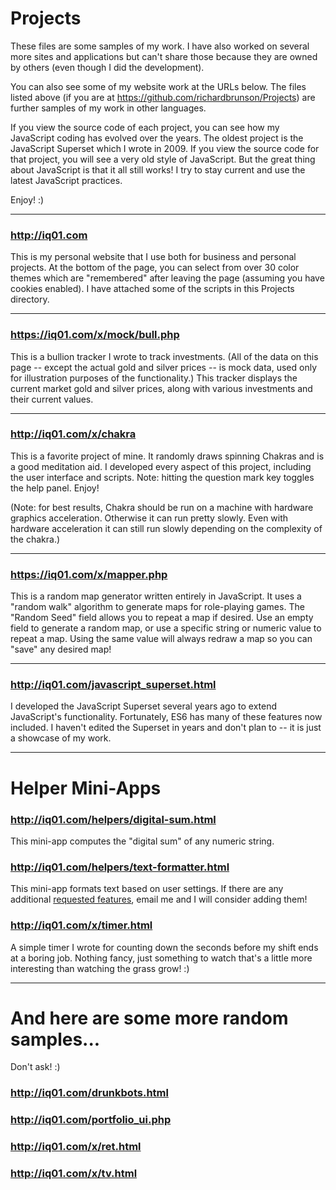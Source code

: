 # Projects
These files are some samples of my work.
I have also worked on several more sites and applications but can't share those because they are owned by others (even though I did the development).

You can also see some of my website work at the URLs below.
The files listed above (if you are at https://github.com/richardbrunson/Projects) are further samples of my work in other languages.

If you view the source code of each project, you can see how my JavaScript coding has evolved over the years.
The oldest project is the JavaScript Superset which I wrote in 2009.
If you view the source code for that project, you will see a very old style of JavaScript.
But the great thing about JavaScript is that it all still works!
I try to stay current and use the latest JavaScript practices. 

Enjoy! :) 

---

### http://iq01.com

This is my personal website that I use both for business and personal projects.
At the bottom of the page, you can select from over 30 color themes which are "remembered" after leaving the page (assuming you have cookies enabled).
I have attached some of the scripts in this Projects directory.

---

### https://iq01.com/x/mock/bull.php

This is a bullion tracker I wrote to track investments.
(All of the data on this page -- except the actual gold and silver prices -- is mock data, used only for illustration purposes of the functionality.)
This tracker displays the current market gold and silver prices, along with various investments and their current values.

---

### http://iq01.com/x/chakra

This is a favorite project of mine.
It randomly draws spinning Chakras and is a good meditation aid.
I developed every aspect of this project, including the user interface and scripts.
Note: hitting the question mark key toggles the help panel.
Enjoy!

(Note: for best results, Chakra should be run on a machine with hardware graphics acceleration.
Otherwise it can run pretty slowly.
Even with hardware acceleration it can still run slowly depending on the complexity of the chakra.)

---

### https://iq01.com/x/mapper.php

This is a random map generator written entirely in JavaScript.
It uses a "random walk" algorithm to generate maps for role-playing games.
The "Random Seed" field allows you to repeat a map if desired.
Use an empty field to generate a random map, or use a specific string or numeric value to repeat a map.
Using the same value will always redraw a map so you can "save" any desired map!

---

### http://iq01.com/javascript_superset.html

I developed the JavaScript Superset several years ago to extend JavaScript's functionality.
Fortunately, ES6 has many of these features now included.
I haven't edited the Superset in years and don't plan to -- it is just a showcase of my work.

---

# Helper Mini-Apps

### http://iq01.com/helpers/digital-sum.html

This mini-app computes the "digital sum" of any numeric string.

### http://iq01.com/helpers/text-formatter.html

This mini-app formats text based on user settings.
If there are any additional [requested features](mailto:helper-request@iq01.com), email me and I will consider adding them!

### http://iq01.com/x/timer.html

A simple timer I wrote for counting down the seconds before my shift ends at a boring job.
Nothing fancy, just something to watch that's a little more interesting than watching the grass grow! :) 

---

# And here are some more random samples...
Don't ask! :) 

### http://iq01.com/drunkbots.html

### http://iq01.com/portfolio_ui.php

### http://iq01.com/x/ret.html

### http://iq01.com/x/tv.html

